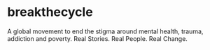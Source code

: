 # breakthecycle
A global movement to end the stigma around mental health, trauma, addiction and poverty. Real Stories. Real People. Real Change. 
